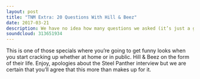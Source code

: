 ```yaml
---
layout: post
title: "TNM Extra: 20 Questions With Hill & Beez"
date: 2017-03-21
description: We have no idea how many questions we asked (it’s just a good title) as Hill & Beez travel back in time to tackle one of those old school MySpace quizzes in what is one of the all-time greatest podcasts we’ve ever recorded. What’s their favourite chocolate bar? When was the last time they cried? Why are goats such massive pricks?
soundcloud: 313651934
---
```


This is one of those specials where you’re going to get funny looks when you start cracking up whether at home or in public. Hill & Beez on the form of their life. Enjoy, apologies about the Steel Panther interview but we are certain that you’ll agree that this more than makes up for it.
